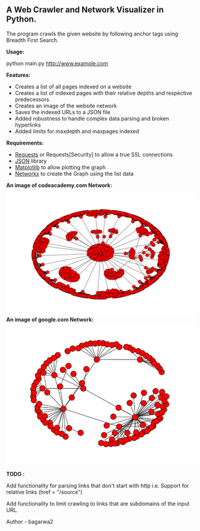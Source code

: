 <h2>A Web Crawler and Network Visualizer in Python.</h2>
The program crawls the given website by following anchor tags using Breadth First Search.

<b>Usage:</b>

python main.py <http://www.example.com>

<b>Features:</b>
- Creates a list of all pages indexed on a website
- Creates a list of indexed pages with their relative depths and respective predecessors
- Creates an image of the website network
- Saves the indexed URLs to a JSON file
- Added robustness to handle complex data parsing and broken hyperlinks
- Added limits for maxdepth and maxpages indexed

<b>Requirements:</b>
- <a href = "http://docs.python-requests.org/en/latest/">Requests</a> or Requests[Security] to allow a true SSL connections
- <a href = "https://docs.python.org/3/library/json.html">JSON</a> library
- <a href = "http://matplotlib.org/api/pyplot_api.html">Matplotlib</a> to allow plotting the graph
- <a href = "https://networkx.github.io/">Networkx</a> to create the Graph using the list data

<b>An image of codeacademy.com Network:</b>
<div align = "center"><img src = "data/codecademy.png"></div>
<b>An image of google.com Network:</b>
<div align = "center"><img src = "data/googlemap.png"></div>

<b>TODO :</b>

Add functionality for parsing links that don't start with http
i.e. Support for relative links (href = "/source")

Add functionality to limit crawling to links that are subdomains of the input URL.

Author - bagarwa2